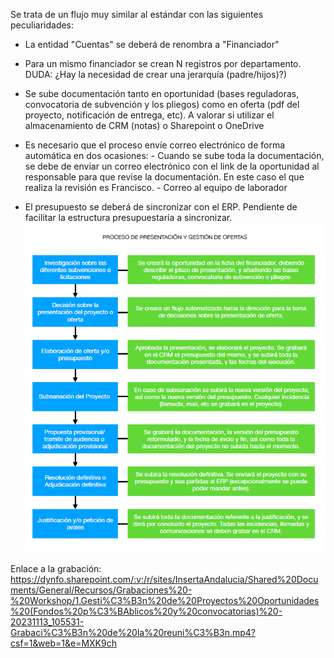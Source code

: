 Se trata de un flujo muy similar al estándar con las siguientes peculiaridades:
- La entidad "Cuentas" se deberá de renombra a "Financiador" 
- Para un mismo financiador se crean N registros por departamento. DUDA: ¿Hay la necesidad de crear una jerarquía (padre/hijos)?)
- Se sube documentación tanto en oportunidad (bases reguladoras, convocatoria de subvención y los pliegos) como en oferta (pdf del proyecto, notificación de entrega, etc). A valorar si utilizar el almacenamiento de CRM (notas) o Sharepoint o OneDrive
- Es necesario que el proceso envíe correo electrónico de forma automática en dos ocasiones:
              - Cuando se sube toda la documentación, se debe de enviar un correo electrónico con el link de la oportunidad al responsable para que revise la documentación. En este caso el que realiza la revisión es Francisco.
              - Correo al equipo de laborador

- El presupuesto se deberá de sincronizar con el ERP. Pendiente de facilitar la estructura presupuestaría a sincronizar.
![image.png](/.attachments/image-a78c3d7e-8b6b-44b2-bc0b-72caf779429e.png)

Enlace a la grabación: https://dynfo.sharepoint.com/:v:/r/sites/InsertaAndalucia/Shared%20Documents/General/Recursos/Grabaciones%20-%20Workshop/1.Gesti%C3%B3n%20de%20Proyectos%20Oportunidades%20(Fondos%20p%C3%BAblicos%20y%20convocatorias)%20-20231113_105531-Grabaci%C3%B3n%20de%20la%20reuni%C3%B3n.mp4?csf=1&web=1&e=MXK9ch